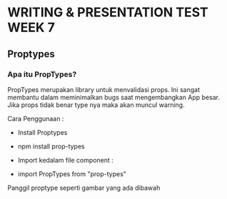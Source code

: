 # WRITING & PRESENTATION TEST WEEK 7

## Proptypes 

### Apa itu PropTypes?

PropTypes merupakan library untuk menvalidasi props. Ini sangat membantu dalam meminimalkan bugs saat mengembangkan App besar. Jika props tidak benar type nya maka akan muncul warning.

Cara Penggunaan :

- Install Proptypes

- npm install prop-types

- Import kedalam file component :

- import PropTypes from "prop-types"

Panggil proptype seperti gambar yang ada dibawah

